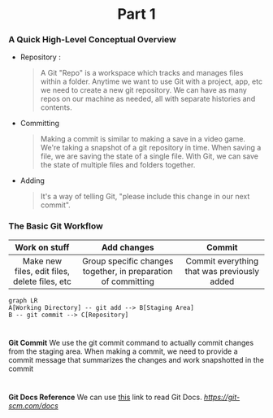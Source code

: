 <h1 align="center">Part 1</h1>

<h3>A Quick High-Level Conceptual Overview </h3>

* Repository :
	> A Git "Repo" is a workspace which tracks and manages files within a folder.
	Anytime we want to use Git with a project, app, etc we need to create a new git repository. We can have as many repos on our machine as needed, all with separate histories and contents.

* Committing
	> Making a commit is similar to making a save in a video game.  We're taking a snapshot of a git repository in time.
	   When saving a file, we are saving the state of a single file.  With Git, we can save the state of multiple files and folders together.

* Adding
	> It's a way of telling Git, "please include this change in our next commit".

<h3>The Basic Git Workflow</h3>

| Work on stuff | Add changes | Commit |
|:-------------:|:-----------:|:------:|
| Make new files, edit files, delete files, etc | Group specific changes together, in preparation of committing | Commit everything that was previously added |

```mermaid
graph LR
A[Working Directory] -- git add --> B[Staging Area]
B -- git commit --> C[Repository]
```

#

**Git Commit**
We use the git commit command to actually commit changes from the staging area.
When making a commit, we need to provide a commit message that summarizes the changes and work snapshotted in the commit

#

**Git Docs Reference**
We can use [this](https://git-scm.com/docs) link to read Git Docs.
*https://git-scm.com/docs*

